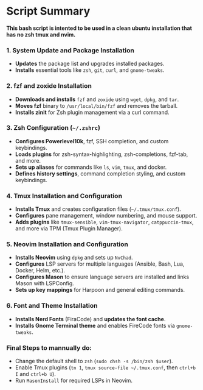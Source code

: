 # Script Summary

**This bash script is intented to be used in a clean ubuntu installation that has no zsh tmux and nvim.**
### 1. System Update and Package Installation
- **Updates** the package list and upgrades installed packages.
- **Installs** essential tools like `zsh`, `git`, `curl`, and `gnome-tweaks`.

### 2. fzf and zoxide Installation
- **Downloads and installs** `fzf` and `zoxide` using `wget`, `dpkg`, and `tar`.
- **Moves fzf** binary to `/usr/local/bin/fzf` and removes the tarball.
- **Installs zinit** for Zsh plugin management via a curl command.

### 3. Zsh Configuration (`~/.zshrc`)
- **Configures Powerlevel10k**, fzf, SSH completion, and custom keybindings.
- **Loads plugins** for zsh-syntax-highlighting, zsh-completions, fzf-tab, and more.
- **Sets up aliases** for commands like `ls`, `vim`, `tmux`, and docker.
- **Defines history settings**, command completion styling, and custom keybindings.

### 4. Tmux Installation and Configuration
- **Installs Tmux** and creates configuration files (`~/.tmux/tmux.conf`).
- **Configures** pane management, window numbering, and mouse support.
- **Adds plugins** like `tmux-sensible`, `vim-tmux-navigator`, `catppuccin-tmux`, and more via TPM (Tmux Plugin Manager).
  
### 5. Neovim Installation and Configuration
- **Installs Neovim** using `dpkg` and sets up `NvChad`.
- **Configures** LSP servers for multiple languages (Ansible, Bash, Lua, Docker, Helm, etc.).
- **Configures Mason** to ensure language servers are installed and links Mason with LSPConfig.
- **Sets up key mappings** for Harpoon and general editing commands.
  
### 6. Font and Theme Installation
- **Installs Nerd Fonts** (FiraCode) and **updates the font cache**.
- **Installs Gnome Terminal theme** and enables FireCode fonts via `gnome-tweaks`.

### Final Steps to mannually do:
- Change the default shell to `zsh` (`sudo chsh -s /bin/zsh $user`).
- Enable Tmux plugins (`tn 1`, `tmux source-file ~/.tmux.conf`, then `ctrl+b I` and `ctrl+b U`).
- Run `MasonInstall` for required LSPs in Neovim.
